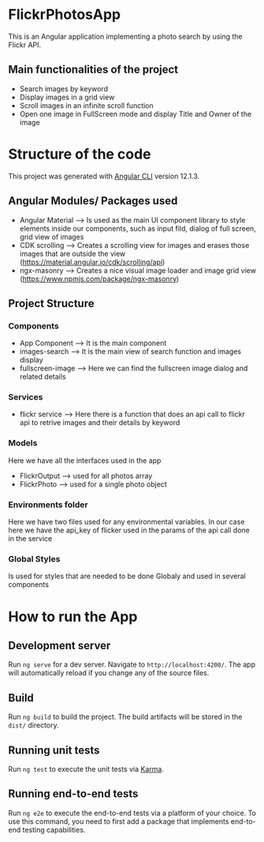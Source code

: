 # FlickrPhotosApp
This is an Angular application implementing a photo search by using the Flickr API.

## Main functionalities of the project
- Search images by keyword
- Display images in a grid view
- Scroll images in an infinite scroll function
- Open one image in FullScreen mode and display Title and Owner of the image

# Structure of the code
This project was generated with [Angular CLI](https://github.com/angular/angular-cli) version 12.1.3.

## Angular Modules/ Packages used
- Angular Material --> Is used as the main UI component library to style elements inside our components, such as input fild, dialog of full screen, grid view of images
- CDK scrolling --> Creates a scrolling view for images and erases those images that are outside the view (https://material.angular.io/cdk/scrolling/api)
- ngx-masonry --> Creates a nice visual image loader and image grid view (https://www.npmjs.com/package/ngx-masonry)

## Project Structure

### Components
- App Component --> It is the main component
- images-search --> It is the main view of search function and images display
- fullscreen-image --> Here we can find the fullscreen image dialog and related details

### Services
- flickr service --> Here there is a function that does an api call to flickr api to retrive images and their details by keyword

### Models
Here we have all the interfaces used in the app
- FlickrOutput --> used for all photos array
- FlickrPhoto --> used for a single photo object

### Environments folder
Here we have two files used for any environmental variables. In our case here we have the api_key of flicker used in the params of the api call done in the service

### Global Styles
Is used for styles that are needed to be done Globaly and used in several components

# How to run the App

## Development server

Run `ng serve` for a dev server. Navigate to `http://localhost:4200/`. The app will automatically reload if you change any of the source files.

## Build

Run `ng build` to build the project. The build artifacts will be stored in the `dist/` directory.

## Running unit tests

Run `ng test` to execute the unit tests via [Karma](https://karma-runner.github.io).

## Running end-to-end tests

Run `ng e2e` to execute the end-to-end tests via a platform of your choice. To use this command, you need to first add a package that implements end-to-end testing capabilities.

